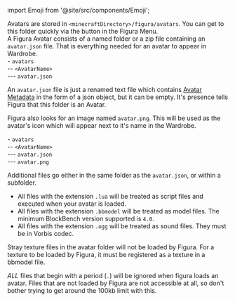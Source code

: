 import Emoji from '@site/src/components/Emoji';

Avatars are stored in <code>&lt;minecraftDirectory&gt;/figura/avatars</code>. You can get to this folder quickly via the <Emoji icon="figura/folder"/> button in the Figura Menu.<br/>
A Figura Avatar consists of a named <Emoji icon="file/folder"/> folder or a <Emoji icon="file/zip"/> zip file containing an <Emoji icon="file/json"/> <code>avatar.json</code> file. That is everything needed for an avatar to appear in Wardrobe.<br/>
\- <Emoji icon="file/folder"/> <code>avatars</code><br/>
\-- <Emoji icon="file/folder"/> <code>&lt;AvatarName&gt;</code><br/>
\--- <Emoji icon="file/json"/> <code>avatar.json</code><br/>

An <Emoji icon="file/json"/> <code>avatar.json</code> file is just a renamed text file which contains [Avatar Metadata](../tutorials/Avatar%20Metadata) in the form of a json object, but it can be empty. It's presence tells Figura that this folder is an Avatar.

Figura also looks for an image named <Emoji icon="file/texture"/> <code>avatar.png</code>. This will be used as the avatar's icon which will appear next to it's name in the Wardrobe.

\- <Emoji icon="file/folder"/> <code>avatars</code><br/>
\-- <Emoji icon="file/folder"/> <code>&lt;AvatarName&gt;</code><br/>
\--- <Emoji icon="file/json"/> <code>avatar.json</code><br/>
\--- <Emoji icon="file/texture"/> <code>avatar.png</code><br/>

Additional files go either in the same folder as the <Emoji icon="file/json"/> <code>avatar.json</code>, or within a <Emoji icon="file/folder"/> subfolder.

-   All files with the extension <Emoji icon="file/lua"/> <code>.lua</code> will be treated as script files and executed when your avatar is loaded.
-   All files with the extension <Emoji icon="file/bbmodel"/> <code>.bbmodel</code> will be treated as model files. The minimum BlockBench version supported is <code>4.0</code>.
-   All files with the extension <Emoji icon="file/ogg"/> <code>.ogg</code> will be treated as sound files. They must be in Vorbis codec.

Stray <Emoji icon="file/texture"/> texture files in the avatar folder will not be loaded by Figura. For a texture to be loaded by Figura, it must be registered as a texture in a <Emoji icon="file/bbmodel"/> bbmodel file.

_ALL_ files that begin with a period (<code>.</code>) will be ignored when figura loads an avatar. Files that are not loaded by Figura are not accessible at all, so don't bother trying to get around the 100kb limit with this.
